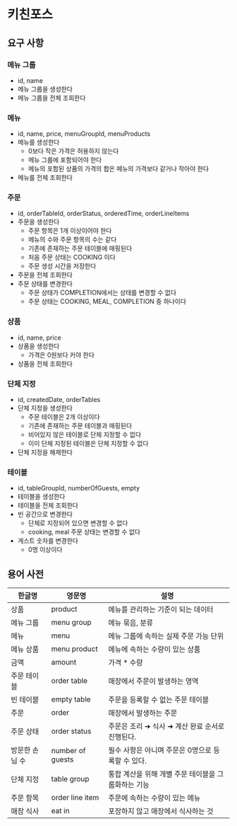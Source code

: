 # 키친포스

## 요구 사항

### 메뉴 그룹
- id, name
- 메뉴 그룹을 생성한다
- 메뉴 그룹을 전체 조회한다

### 메뉴
- id, name, price, menuGroupId, menuProducts
- 메뉴를 생성한다
    - 0보다 작은 가격은 허용하지 않는다
    - 메뉴 그룹에 포함되어야 한다 
    - 메뉴의 포함된 상품의 가격의 합은 메뉴의 가격보다 같거나 작아야 한다
- 메뉴를 전체 조회한다

### 주문
- id, orderTableId, orderStatus, orderedTime, orderLineItems
- 주문을 생성한다
  - 주문 항목은 1개 이상이어야 한다
  - 메뉴의 수와 주문 항목의 수는 같다
  - 기존에 존재하는 주문 테이블에 매핑된다
  - 처음 주문 상태는 COOKING 이다
  - 주문 생성 시간을 저장한다
- 주문을 전체 조회한다
- 주문 상태를 변경한다
    - 주문 상태가 COMPLETION에서는 상태를 변경할 수 없다
    - 주문 상태는 COOKING, MEAL, COMPLETION 중 하나이다

### 상품
- id, name, price
- 상품을 생성한다
  - 가격은 0원보다 커야 한다
- 상품을 전체 조회한다

### 단체 지정
- id, createdDate, orderTables
- 단체 지정을 생성한다
    - 주문 테이블은 2개 이상이다
    - 기존에 존재하는 주문 테이블과 매핑된다
    - 비어있지 않은 테이블로 단체 지정할 수 없다
    - 이미 단체 지정된 테이블은 단체 지정할 수 없다
- 단체 지정을 해제한다

### 테이블
- id, tableGroupId, numberOfGuests, empty
- 테이블을 생성한다
- 테이블을 전체 조회한다
- 빈 공간으로 변경한다
  - 단체로 지정되어 있으면 변경할 수 없다 
  - cooking, meal 주문 상태는 변경할 수 없다
- 게스트 숫자를 변경한다
  - 0명 이상이다

## 용어 사전

| 한글명 | 영문명 | 설명 |
| --- | --- | --- |
| 상품 | product | 메뉴를 관리하는 기준이 되는 데이터 |
| 메뉴 그룹 | menu group | 메뉴 묶음, 분류 |
| 메뉴 | menu | 메뉴 그룹에 속하는 실제 주문 가능 단위 |
| 메뉴 상품 | menu product | 메뉴에 속하는 수량이 있는 상품 |
| 금액 | amount | 가격 * 수량 |
| 주문 테이블 | order table | 매장에서 주문이 발생하는 영역 |
| 빈 테이블 | empty table | 주문을 등록할 수 없는 주문 테이블 |
| 주문 | order | 매장에서 발생하는 주문 |
| 주문 상태 | order status | 주문은 조리 ➜ 식사 ➜ 계산 완료 순서로 진행된다. |
| 방문한 손님 수 | number of guests | 필수 사항은 아니며 주문은 0명으로 등록할 수 있다. |
| 단체 지정 | table group | 통합 계산을 위해 개별 주문 테이블을 그룹화하는 기능 |
| 주문 항목 | order line item | 주문에 속하는 수량이 있는 메뉴 |
| 매장 식사 | eat in | 포장하지 않고 매장에서 식사하는 것 |
